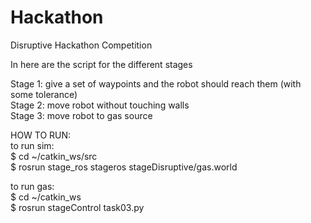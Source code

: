 # Hackathon
Disruptive Hackathon Competition

In here are the script for the different stages

Stage 1: give a set of waypoints and the robot should reach them (with some tolerance)  
Stage 2: move robot without touching walls  
Stage 3: move robot to gas source  


HOW TO RUN:  
to run sim:  
$ cd ~/catkin_ws/src  
$ rosrun stage_ros stageros stageDisruptive/gas.world  
  
  
to run gas:  
$ cd ~/catkin_ws  
$ rosrun stageControl task03.py  


